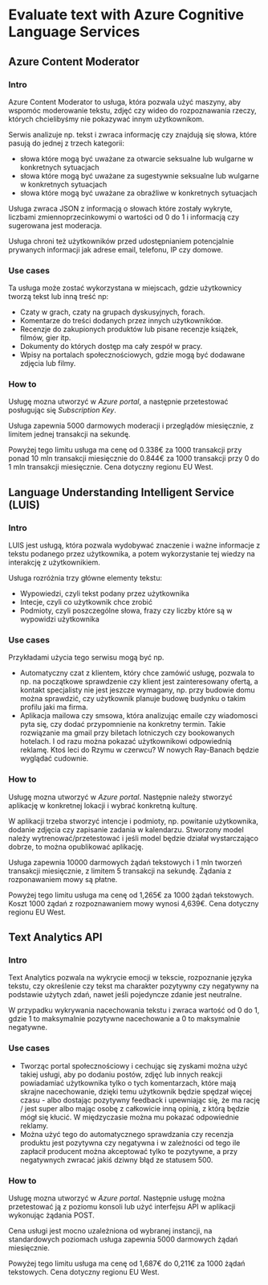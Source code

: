 # Evaluate text with Azure Cognitive Language Services

## Azure Content Moderator

### **Intro**
Azure Content Moderator to usługa, która pozwala użyć maszyny, aby wspomóc moderowanie tekstu, zdjęć czy wideo do rozpoznawania rzeczy, których chcielibyśmy nie pokazywać innym użytkownikom.

Serwis analizuje np. tekst i zwraca informację czy znajdują się słowa, które pasują do jednej z trzech kategorii:
* słowa które mogą być uważane za otwarcie seksualne lub wulgarne w konkretnych sytuacjach
* słowa które mogą być uważane za sugestywnie seksualne lub wulgarne w konkretnych sytuacjach
* słowa które mogą być uważane za obraźliwe w konkretnych sytuacjach

Usługa zwraca JSON z informacją o słowach które zostały wykryte, liczbami zmiennoprzecinkowymi o wartości od 0 do 1 i informacją czy sugerowana jest moderacja.

Usługa chroni też użytkowników przed udostępnianiem potencjalnie prywanych informacji jak adrese email, telefonu, IP czy domowe.

### **Use cases**
Ta usługa może zostać wykorzystana w miejscach, gdzie użytkownicy tworzą tekst lub inną treść np:
* Czaty w grach, czaty na grupach dyskusyjnych, forach.
* Komentarze do treści dodanych przez innych użytkownikóœ.
* Recenzje do zakupionych produktów lub pisane recenzje książek, filmów, gier itp. 
* Dokumenty do których dostęp ma cały zespół w pracy.
* Wpisy na portalach społecznościowych, gdzie mogą być dodawane zdjęcia lub filmy.

### **How to**
Usługę mozna utworzyć w _Azure portal_, a następnie przetestować posługując się _Subscription Key_. 

Usługa zapewnia 5000 darmowych moderacji i przeglądów miesięcznie, z limitem jednej transakcji na sekundę.

Powyżej tego limitu usługa ma cenę od 0.338€ za 1000 transakcji przy ponad 10 mln transakcji miesięcznie do 0.844€ za 1000 transakcji przy 0 do 1 mln transakcji miesięcznie. Cena dotyczny regionu EU West.

## Language Understanding Intelligent Service (LUIS)

### **Intro**
LUIS jest usługą, która pozwala wydobywać znaczenie i ważne informacje z tekstu podanego przez użytkownika, a potem wykorzystanie tej wiedzy na interakcję z użytkownikiem. 

Usługa rozróżnia trzy główne elementy tekstu:
* Wypowiedzi, czyli tekst podany przez użytkownika
* Intecje, czyli co użytkownik chce zrobić
* Podmioty, czyli poszczególne słowa, frazy czy liczby które są w wypowidzi użytkownika

### **Use cases**
Przykładami użycia tego serwisu mogą być np.
* Automatyczny czat z klientem, który chce zamówić usługę, pozwala to np. na początkowe sprawdzenie czy klient jest zainteresowany ofertą, a kontakt specjalisty nie jest jeszcze wymagany, np. przy budowie domu można sprawdzić, czy użytkownik planuje budowę budynku o takim profilu jaki ma firma.
* Aplikacja mailowa czy smsowa, która analizując emaile czy wiadomosci pyta się, czy dodać przypomnienie na konkretny termin. Takie rozwiązanie ma gmail przy biletach lotniczych czy bookowanych hotelach. I od razu można pokazać użytkownikowi odpowiednią reklamę. Ktoś leci do Rzymu w czerwcu? W nowych Ray-Banach będzie wyglądać cudownie.

### **How to**
Usługę mozna utworzyć w _Azure portal_. Następnie należy stworzyć aplikację w konkretnej lokacji i wybrać konkretną kulturę.

W aplikacji trzeba stworzyć intencje i podmioty, np. powitanie użytkownika, dodanie zdjęcia czy zapisanie zadania w kalendarzu. Stworzony model należy wytrenować/przetestować i jeśli model będzie działał wystarczająco dobrze, to można opublikować aplikację.

Usługa zapewnia 10000 darmowych żądań tekstowych i 1 mln tworzeń transakcji miesięcznie, z limitem 5 transakcji na sekundę. Żądania z rozponawaniem mowy są płatne.

Powyżej tego limitu usługa ma cenę od 1,265€ za 1000 żądań tekstowych. Koszt 1000 żądań z rozpoznawaniem mowy wynosi 4,639€. Cena dotyczny regionu EU West.

## Text Analytics API

### **Intro**
Text Analytics pozwala na wykrycie emocji w tekscie, rozpoznanie języka tekstu, czy określenie czy tekst ma charakter pozytywny czy negatywny na podstawie użytych zdań, nawet jeśli pojedyncze zdanie jest neutralne.

W przypadku wykrywania nacechowania tekstu i zwraca wartość od 0 do 1, gdzie 1 to maksymalnie pozytywne nacechowanie a 0 to maksymalnie negatywne. 

### **Use cases**
* Tworząc portal społecznościowy i cechując się zyskami można użyć takiej usługi, aby po dodaniu postów, zdjęć lub innych reakcji powiadamiać użytkownika tylko o tych komentarzach, które mają skrajne nacechowanie, dzięki temu użytkownik będzie spędzał więcej czasu - albo dostając pozytywny feedback i upewniając się, że ma rację / jest super albo mając osobę z całkowicie inną opinią, z którą będzie mógł się kłucić. W międzyczasie można mu pokazać odpowiednie reklamy.
* Można użyć tego do automatycznego sprawdzania czy recenzja produktu jest pozytywna czy negatywna i w zależności od tego ile zapłacił producent można akceptować tylko te pozytywne, a przy negatywnych zwracać jakiś dziwny błąd ze statusem 500.

### **How to**
Usługę mozna utworzyć w _Azure portal_. Następnie usługę można przetestować ją z poziomu konsoli lub użyć interfejsu API w aplikacji wykonując żądania POST.

Cena usługi jest mocno uzależniona od wybranej instancji, na standardowych poziomach usługa zapewnia 5000 darmowych żądań miesięcznie.

Powyżej tego limitu usługa ma cenę od 1,687€ do 0,211€ za 1000 żądań tekstowych. Cena dotyczny regionu EU West.